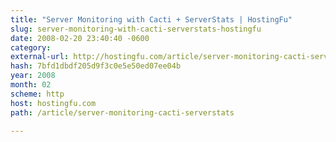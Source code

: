 ```yaml
---
title: "Server Monitoring with Cacti + ServerStats | HostingFu"
slug: server-monitoring-with-cacti-serverstats-hostingfu
date: 2008-02-20 23:40:40 -0600
category: 
external-url: http://hostingfu.com/article/server-monitoring-cacti-serverstats
hash: 7bfd1dbdf205d9f3c0e5e50ed07ee04b
year: 2008
month: 02
scheme: http
host: hostingfu.com
path: /article/server-monitoring-cacti-serverstats

---
```



